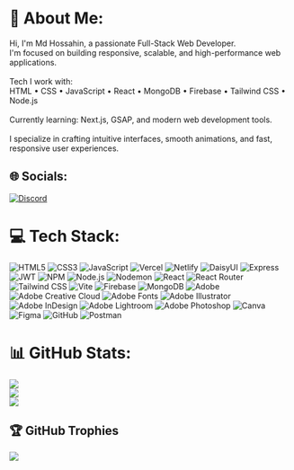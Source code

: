 # 💫 About Me:

Hi, I'm Md Hossahin, a passionate Full-Stack Web Developer.<br>I'm focused on building responsive, scalable, and high-performance web applications.<br><br>Tech I work with: <br>HTML • CSS • JavaScript • React • MongoDB • Firebase • Tailwind CSS • Node.js<br><br>Currently learning: Next.js, GSAP, and modern web development tools.<br><br>I specialize in crafting intuitive interfaces, smooth animations, and fast, responsive user experiences.<br>

## 🌐 Socials:

[![Discord](https://img.shields.io/badge/Discord-%237289DA.svg?logo=discord&logoColor=white)](https://discord.gg/https://discord.gg/EAqAx6uwXm)

# 💻 Tech Stack:

![HTML5](https://img.shields.io/badge/HTML5-%23E34F26?style=for-the-badge&logo=html5&logoColor=white) 
![CSS3](https://img.shields.io/badge/CSS3-%231572B6?style=for-the-badge&logo=css3&logoColor=white) 
![JavaScript](https://img.shields.io/badge/JavaScript-%23F7DF1E?style=for-the-badge&logo=javascript&logoColor=black) 
![Vercel](https://img.shields.io/badge/Vercel-%23000000?style=for-the-badge&logo=vercel&logoColor=white) 
![Netlify](https://img.shields.io/badge/Netlify-%2300C7B7?style=for-the-badge&logo=netlify&logoColor=white) 
![DaisyUI](https://img.shields.io/badge/DaisyUI-5A0EF8?style=for-the-badge&logo=daisyui&logoColor=white) 
![Express](https://img.shields.io/badge/Express.js-%23404d59?style=for-the-badge&logo=express&logoColor=white) 
![JWT](https://img.shields.io/badge/JWT-black?style=for-the-badge&logo=jsonwebtokens&logoColor=white) 
![NPM](https://img.shields.io/badge/NPM-%23CB3837?style=for-the-badge&logo=npm&logoColor=white) 
![Node.js](https://img.shields.io/badge/Node.js-%236DA55F?style=for-the-badge&logo=node.js&logoColor=white) 
![Nodemon](https://img.shields.io/badge/Nodemon-%23323330?style=for-the-badge&logo=nodemon&logoColor=%23BBDEAD) 
![React](https://img.shields.io/badge/React-%2320232a?style=for-the-badge&logo=react&logoColor=%2361DAFB) 
![React Router](https://img.shields.io/badge/React_Router-CA4245?style=for-the-badge&logo=react-router&logoColor=white) 
![Tailwind CSS](https://img.shields.io/badge/TailwindCSS-%2338B2AC?style=for-the-badge&logo=tailwind-css&logoColor=white) 
![Vite](https://img.shields.io/badge/Vite-%23646CFF?style=for-the-badge&logo=vite&logoColor=white) 
![Firebase](https://img.shields.io/badge/Firebase-%23FFCA28?style=for-the-badge&logo=firebase&logoColor=black) 
![MongoDB](https://img.shields.io/badge/MongoDB-%2347A248?style=for-the-badge&logo=mongodb&logoColor=white) 
![Adobe](https://img.shields.io/badge/Adobe-%23FF0000?style=for-the-badge&logo=adobe&logoColor=white) 
![Adobe Creative Cloud](https://img.shields.io/badge/Adobe_Creative_Cloud-DA1F26?style=for-the-badge&logo=adobecreativecloud&logoColor=white) 
![Adobe Fonts](https://img.shields.io/badge/Adobe_Fonts-000B1D?style=for-the-badge&logo=adobefonts&logoColor=white) 
![Adobe Illustrator](https://img.shields.io/badge/Adobe_Illustrator-%23FF9A00?style=for-the-badge&logo=adobeillustrator&logoColor=white) 
![Adobe InDesign](https://img.shields.io/badge/Adobe_InDesign-49021F?style=for-the-badge&logo=adobeindesign&logoColor=FF3366) 
![Adobe Lightroom](https://img.shields.io/badge/Adobe_Lightroom-31A8FF?style=for-the-badge&logo=adobelightroom&logoColor=white) 
![Adobe Photoshop](https://img.shields.io/badge/Adobe_Photoshop-%2331A8FF?style=for-the-badge&logo=adobephotoshop&logoColor=white) 
![Canva](https://img.shields.io/badge/Canva-%2300C4CC?style=for-the-badge&logo=canva&logoColor=white) 
![Figma](https://img.shields.io/badge/Figma-%23F24E1E?style=for-the-badge&logo=figma&logoColor=white) 
![GitHub](https://img.shields.io/badge/GitHub-%23121011?style=for-the-badge&logo=github&logoColor=white) 
![Postman](https://img.shields.io/badge/Postman-FF6C37?style=for-the-badge&logo=postman&logoColor=white)


# 📊 GitHub Stats:

![](https://github-readme-stats.vercel.app/api?username=Hossahin&theme=merko&hide_border=false&include_all_commits=true&count_private=true)<br/>
![](https://nirzak-streak-stats.vercel.app/?user=Hossahin&theme=merko&hide_border=false)<br/>
![](https://github-readme-stats.vercel.app/api/top-langs/?username=Hossahin&theme=merko&hide_border=false&include_all_commits=true&count_private=true&layout=compact)

## 🏆 GitHub Trophies

![](https://github-profile-trophy.vercel.app/?username=Hossahin&theme=radical&no-frame=false&no-bg=false&margin-w=4)
